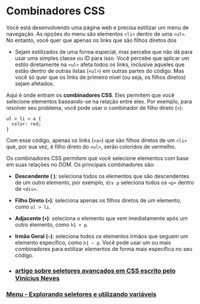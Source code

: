 # Combinadores CSS

Você está desenvolvendo uma página web e precisa estilizar um menu de navegação. As opções do menu são elementos `<li>` dentro de uma `<ul>`. No entanto, você quer que apenas os links que são filhos diretos dos

- Sejam estilizados de uma forma especial, mas percebe que não dá para usar uma simples classe ou ID para isso.
Você percebe que aplicar um estilo diretamente na `<ul>` afeta todos os links, inclusive aqueles que estão dentro de outras listas (`<ul>`) em outras partes do código. Mas você só quer que os links de primeiro nível (ou seja, os filhos diretos) sejam afetados.

Aqui é onde entram os **combinadores CSS**. Eles permitem que você selecione elementos baseando-se na relação entre eles. Por exemplo, para resolver seu problema, você pode usar o combinador de filho direto (`>`):

```
ul > li > a {
  color: red;
}
```

Com esse código, apenas os links (`<a>`) que são filhos diretos de um `<li>` que, por sua vez, é filho direto do `<ul>`, serão coloridos de vermelho.

Os combinadores CSS permitem que você selecione elementos com base em suas relações no DOM. Os principais combinadores são:

- **Descendente ( )**: seleciona todos os elementos que são descendentes de um outro elemento, por exemplo, `div p` seleciona todos os `<p>` dentro de `<div>`.
- **Filho Direto (`>`)**: seleciona apenas os filhos diretos de um elemento, como `ul > li`.
- **Adjacente (`+`)**: seleciona o elemento que vem imediatamente após um outro elemento, como `h1 + p`.
- **Irmão Geral (`~`)**: seleciona todos os elementos irmãos que seguem um elemento específico, como `h1 ~ p`. Você pode usar um ou mais combinadores para estilizar elementos de forma mais específica no seu código.

- ### [artigo sobre seletores avançados em CSS escrito pelo Vinicius Neves](https://www.alura.com.br/artigos/css-seletores-avancados-aplicacoes-web)


### [Menu - Explorando seletores e utilizando variáveis](./menu.md)